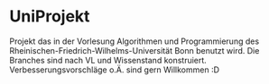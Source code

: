 # UniProjekt

Projekt das in der Vorlesung Algorithmen und Programmierung des Rheinischen-Friedrich-Wilhelms-Universität Bonn benutzt wird. Die Branches sind nach VL und Wissenstand konstruiert. 
Verbesserungsvorschläge o.Ä. sind gern Willkommen :D
